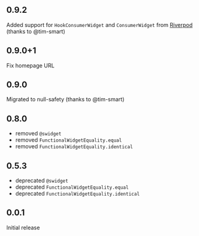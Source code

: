 ## 0.9.2

Added support for `HookConsumerWidget` and `ConsumerWidget` from [Riverpod](https://pub.dev/packages/riverpod) (thanks to @tim-smart)

## 0.9.0+1

Fix homepage URL

## 0.9.0

Migrated to null-safety (thanks to @tim-smart)

## 0.8.0

- removed `@swidget`
- removed `FunctionalWidgetEquality.equal`
- removed `FunctionalWidgetEquality.identical`

## 0.5.3

- deprecated `@swidget`
- deprecated `FunctionalWidgetEquality.equal`
- deprecated `FunctionalWidgetEquality.identical`

## 0.0.1

Initial release
